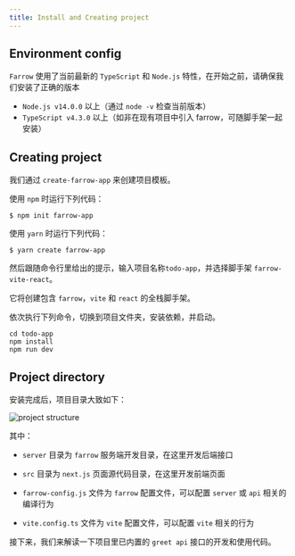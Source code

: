 ```yaml
---
title: Install and Creating project
---
```


## Environment config

`Farrow` 使用了当前最新的 `TypeScript` 和 `Node.js` 特性，在开始之前，请确保我们安装了正确的版本

- `Node.js v14.0.0` 以上（通过 `node -v` 检查当前版本）
- `TypeScript v4.3.0` 以上（如非在现有项目中引入 farrow，可随脚手架一起安装）

## Creating project

我们通过 `create-farrow-app` 来创建项目模板。

使用 `npm` 时运行下列代码：

```shell
$ npm init farrow-app
```

使用 `yarn` 时运行下列代码：

```shell
$ yarn create farrow-app
```

然后跟随命令行里给出的提示，输入项目名称`todo-app`，并选择脚手架 `farrow-vite-react`。

它将创建包含 `farrow`，`vite` 和 `react` 的全栈脚手架。

依次执行下列命令，切换到项目文件夹，安装依赖，并启动。

```
cd todo-app
npm install
npm run dev
```

## Project directory

安装完成后，项目目录大致如下：

![project structure](/img/project-structure.png)

其中：

- `server` 目录为 `farrow` 服务端开发目录，在这里开发后端接口

- `src` 目录为 `next.js` 页面源代码目录，在这里开发前端页面

- `farrow-config.js` 文件为 `farrow` 配置文件，可以配置 `server` 或 `api` 相关的编译行为

- `vite.config.ts` 文件为 `vite` 配置文件，可以配置 `vite` 相关的行为


接下来，我们来解读一下项目里已内置的 `greet api` 接口的开发和使用代码。
